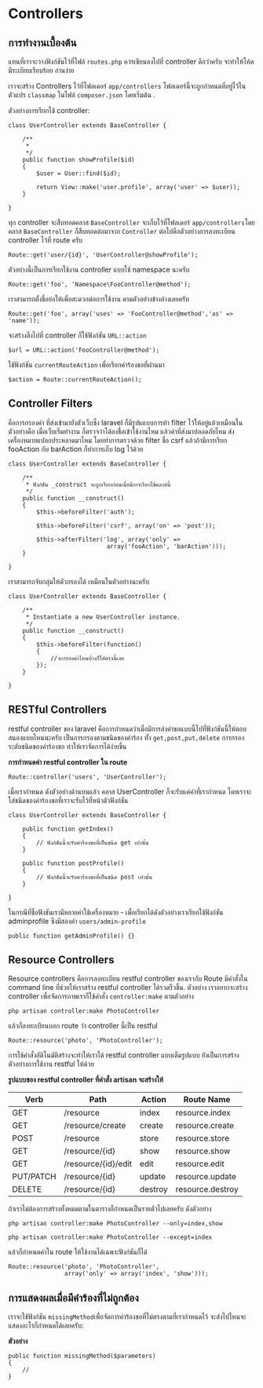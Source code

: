 # Controllers


<a name="basic-controllers"></a>
## การทำงานเบื้องต้น

แทนที่เราจะวางฟังก์ชันไว้ที่ไฟล์ `routes.php` ควรเขียนลงไปที่ controller ดีกว่าครับ จะทำให้โค้ดมีระเบียบเรียบร้อย อ่านง่าย

เราจะสร้าง Controllers ไว้ที่โฟลเดอร์  `app/controllers` โฟลเดอร์นี้จะถูกกำหนดที่อยู่ไว้ในตัวแปร `classmap` ในไฟล์ `composer.json` โดยเริ่มต้น .

ตัวอย่างการเรียกใช้ controller:

	class UserController extends BaseController {

		/**
		 *
		 */
		public function showProfile($id)
		{
			$user = User::find($id);

			return View::make('user.profile', array('user' => $user));
		}

	}

ทุก controller จะสืบทอดคลาส `BaseController` จะเก็บไว้ที่โฟลเดอร์ `app/controllers`โดยคลาส `BaseController` ก็สืบทอดต่อมาจาก `Controller` ต่อไปคือตัวอย่างการลงทะเบียน controller ไว้ที่ route ครับ

	Route::get('user/{id}', 'UserController@showProfile');

ตัวอย่างนี้เป็นการเรียกใช้งาน controller แบบใช้ namespace นะครับ

	Route::get('foo', 'Namespace\FooController@method');

เราสามารถตั้งชื่อย่อให้เพื่อสะดวกต่อการใช้งาน ตามตัวอย่างข้างล่างเลยครับ

	Route::get('foo', array('uses' => 'FooController@method','as' => 'name'));

จะสร้างลิ้งไปที่ controller ก็ใช้ฟังก์ชัน `URL::action` 

	$url = URL::action('FooController@method');

ใช้ฟังก์ชัน `currentRouteAction` เพื่อเรียกคำร้องขอที่ผ่านมา

	$action = Route::currentRouteAction();

<a name="controller-filters"></a>
## Controller Filters

คือการกรองค่า ที่ส่งเข้ามายังตัวเว็บซึ่ง laravel ก็มีรูปแแบบการทำ filter ไว้ให้อยู่แล้วเหมือนในตัวอย่างคือ เมื่อเว็บเริ่มทำงาน ก็ตรวจว่าได้ลงชื่อเข้าใช้งานไหม  แล้วค่าที่ส่งมาปลอดภัยไหม ส่งเครื่องหมายแปลกประหลาดมาไหม โดยทำการตรวจด้วย filter ชื่อ csrf แล้วถ้ามีการเรียก fooAction กับ barAction ก็ทำการเก็บ log ไว้ด้วย

	class UserController extends BaseController {

		/**
		 * ฟังก์ชัน _construct จะถูกเรียกก่อนเมื่อมีการเรียกใช้คลาสนี้
		 */
		public function __construct()
		{
			$this->beforeFilter('auth');

			$this->beforeFilter('csrf', array('on' => 'post'));

			$this->afterFilter('log', array('only' =>
								array('fooAction', 'barAction')));
		}

	}

เราสามารถจับกลุ่มให้ตัวกรองได้ เหมือนในตัวอย่างนะครับ 

	class UserController extends BaseController {

		/**
		 * Instantiate a new UserController instance.
		 */
		public function __construct()
		{
			$this->beforeFilter(function()
			{
				//จะกรองค่าไหนบ้างก็ใส่ตรงนี้เลย
			});
		}

	}

<a name="restful-controllers"></a>
## RESTful Controllers

restful controller ของ laravel คือการกำหนดว่าเมื่อมีการส่งคำขอแบบนี้ไปที่ฟังก์ชันนี้ให้ตอบสนองแบบไหนนะครับ เป็นการกรองตามชนิดของคำร้อง ทั้ง `get,post,put,delete`  การกรองระดับชนิดของคำร้องขอ ทำให้เราจัดการได้ง่ายขึ้น

**การกำหนดค่า restful controller ใน route**

	Route::controller('users', 'UserController');

เมื่อเรากำหนด ดังตัวอย่างด้านบนแล้ว คลาส UserController ก็จะรับแค่ค่าที่เรากำหนด
โดยเราจะใส่ชนิดของคำร้องขอที่เราจะรับไว้ที่หน้าตัวฟังก์ชัน

	class UserController extends BaseController {

		public function getIndex()
		{
			// ฟังก์ชันนี้จะรับคำร้องขอที่เป็นชนิด get เท่านั้น
		}

		public function postProfile()
		{
			// ฟังก์ชันนี้จะรับคำร้องขอที่เป็นชนิด post เท่านั้น
		}

	}

ในกรณีที่ชื่อฟังชันเรามีหลายคำใช้เครื่องหมาย - เพื่อเรียกได้ดังตัวอย่างเราเรียกใช้ฟังก์ชัน adminprofile ซึงมีสองคำ
          `users/admin-profile` 

	public function getAdminProfile() {}

<a name="resource-controllers"></a>
## Resource Controllers

Resource controllers คือการลงทะเบียน restful controller ของเรากับ Route มีคำสั่งใน command line ที่ช่วยให้เราสร้าง restful controller ได้รวดร็วขึ้น. ตัวอย่าง เราอยากจะสร้าง controller เพื่อจัดการภาพเราก็ใช้คำสั่ง `controller:make` ตามตัวอย่าง

	php artisan controller:make PhotoController

แล้วก็ลงทะเบียนบอก route ว่า controller นี้เป็น restful 

	Route::resource('photo', 'PhotoController');

การใช้คำสั่งอัติโนมัติสร้างจะทำให้เราได้ restful controller แบบเต็มรูปแบบ ยังเป็นการสร้างตัวอย่างการใช้งาน restful ให้ด้วย

**รูปแบบของ restful controller ที่คำสั่ง artisan จะสร้างให้**

Verb      | Path                  | Action   | Route Name
----------|-----------------------|----------|-------------
GET       | /resource             | index    | resource.index
GET       | /resource/create      | create   | resource.create
POST      | /resource             | store    | resource.store
GET       | /resource/{id}        | show     | resource.show
GET       | /resource/{id}/edit   | edit     | resource.edit
PUT/PATCH | /resource/{id}        | update   | resource.update
DELETE    | /resource/{id}        | destroy  | resource.destroy

ถ้าเราไม่ต้องการสร้างทั้งหมดตามในตารางก็กำหนดเป็นรายตัวไปเลยครับ ดังตัวอย่าง

	php artisan controller:make PhotoController --only=index,show

	php artisan controller:make PhotoController --except=index

แล้วก็กำหนดค่าใน route ให้ใช้งานได้เฉพาะฟังก์ชันก็ได้

	Route::resource('photo', 'PhotoController',
					array('only' => array('index', 'show')));


<a name="handling-missing-methods"></a>
## การแสดงผลเมื่อมีคำร้องที่ไม่ถูกต้อง

เราจะใช้ฟังก์ชัน `missingMethod`เพื่อจัดการคำร้องขอที่ไม่ตรงตามที่เรากำหนดไว้ จะส่งไปไหนจะแสดงอะไรก็กำหนดได้เลยครับ:

**ตัวอย่าง**

	public function missingMethod($parameters)
	{
		//
	}